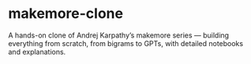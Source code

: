 # makemore-clone
A hands-on clone of Andrej Karpathy’s makemore series — building everything from scratch, from bigrams to GPTs, with detailed notebooks and explanations.
